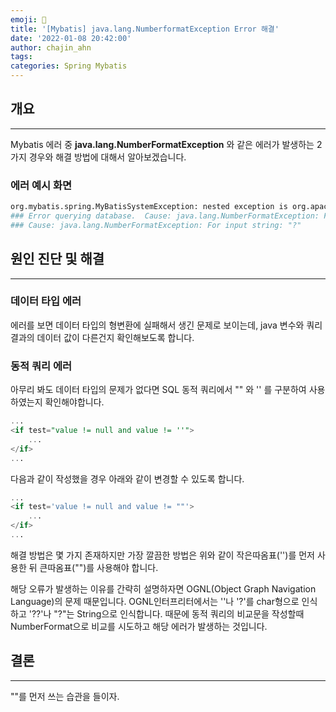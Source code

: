 ```yaml
---
emoji: 👻
title: '[Mybatis] java.lang.NumberformatException Error 해결'
date: '2022-01-08 20:42:00'
author: chajin_ahn
tags: 
categories: Spring Mybatis
---
```


## 개요

---

Mybatis 에러 중 **java.lang.NumberFormatException** 와 같은 에러가 발생하는 2가지 경우와 해결 방법에 대해서 알아보겠습니다.

### 에러 예시 화면

```bash
org.mybatis.spring.MyBatisSystemException: nested exception is org.apache.ibatis.exceptions.PersistenceException: 
### Error querying database.  Cause: java.lang.NumberFormatException: For input string: "?"
### Cause: java.lang.NumberFormatException: For input string: "?"
```

## 원인 진단 및 해결

---

### 데이터 타입 에러

에러를 보면 데이터 타입의 형변환에 실패해서 생긴 문제로 보이는데, java 변수와 쿼리 결과의 데이터 값이 다른건지 확인해보도록 합니다.

### 동적 쿼리 에러

아무리 봐도 데이터 타입의 문제가 없다면 SQL 동적 쿼리에서 "" 와 '' 를 구분하여 사용하였는지 확인해야합니다.

```SQL
...
<if test="value != null and value != ''">
    ...
</if>
...
````

다음과 같이 작성했을 경우 아래와 같이 변경할 수 있도록 합니다.

```SQL
...
<if test='value != null and value != ""'>
    ...
</if>
...    
```

해결 방법은 몇 가지 존재하지만 가장 깔끔한 방법은 위와 같이 작은따옴표('')를 먼저 사용한 뒤 큰따옴표("")를 사용해야 합니다.

해당 오류가 발생하는 이유를 간략히 설명하자면 OGNL(Object Graph Navigation Language)의 문제 때문입니다.
OGNL인터프리터에서는 ''나 '?'를 char형으로 인식하고 '??'나 "?"는 String으로 인식합니다. 때문에 동적 쿼리의 비교문을 작성할때 NumberFormat으로 비교를 시도하고 해당 에러가 발생하는 것입니다.

## 결론

---

""를 먼저 쓰는 습관을 들이자.
